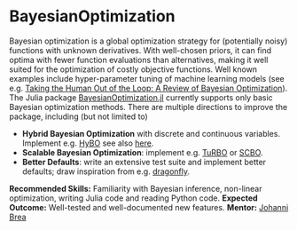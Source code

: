 # BayesianOptimization

Bayesian optimization is a global optimization strategy for (potentially noisy) functions with unknown derivatives.
With well-chosen priors, it can find optima with fewer function evaluations than alternatives, making it well suited for the optimization of costly objective functions.
Well known examples include hyper-parameter tuning of machine learning models (see e.g. [Taking the Human Out of the Loop: A Review of Bayesian Optimization](https://www.cs.ox.ac.uk/people/nando.defreitas/publications/BayesOptLoop.pdf)).
The Julia package [BayesianOptimization.jl](https://github.com/jbrea/BayesianOptimization.jl) currently supports only basic Bayesian optimization methods.
There are multiple directions to improve the package, including (but not limited to)

- **Hybrid Bayesian Optimization** with discrete and continuous variables. Implement e.g. [HyBO](https://arxiv.org/abs/2106.04682v1) see also [here](https://github.com/jbrea/BayesianOptimization.jl/issues/26).
- **Scalable Bayesian Optimization**: implement e.g. [TuRBO](https://proceedings.neurips.cc/paper/2019/hash/6c990b7aca7bc7058f5e98ea909e924b-Abstract.html) or [SCBO](http://proceedings.mlr.press/v130/eriksson21a.html).
- **Better Defaults**: write an extensive test suite and implement better defaults; draw inspiration from e.g. [dragonfly](https://github.com/dragonfly/dragonfly).

**Recommended Skills:** Familiarity with Bayesian inference, non-linear optimization, writing Julia code and reading Python code.
**Expected Outcome:** Well-tested and well-documented new features.
**Mentor:** [Johanni Brea](https://github.com/jbrea)

